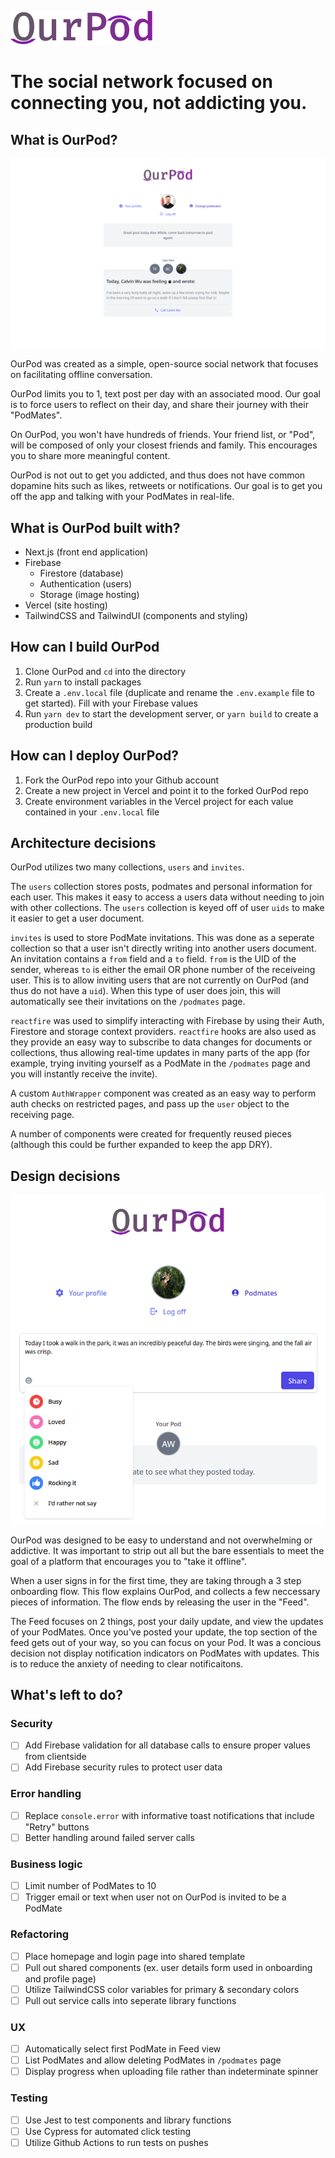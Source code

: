 ![OurPod](/public/Logo.svg)

# The social network focused on connecting you, not addicting you.

## What is OurPod?

![Screenshot of Ourpod](/public/screenshot.png)

OurPod was created as a simple, open-source social network that focuses on facilitating offline conversation.

OurPod limits you to 1, text post per day with an associated mood. Our goal is to force users to reflect on their day, and share their journey with their "PodMates".

On OurPod, you won't have hundreds of friends. Your friend list, or "Pod", will be composed of only your closest friends and family. This encourages you to share more meaningful content.

OurPod is not out to get you addicted, and thus does not have common dopamine hits such as likes, retweets or notifications. Our goal is to get you off the app and talking with your PodMates in real-life.

## What is OurPod built with?

- Next.js (front end application)
- Firebase
  - Firestore (database)
  - Authentication (users)
  - Storage (image hosting)
- Vercel (site hosting)
- TailwindCSS and TailwindUI (components and styling)

## How can I build OurPod

1. Clone OurPod and `cd` into the directory
2. Run `yarn` to install packages
3. Create a `.env.local` file (duplicate and rename the `.env.example` file to get started). Fill with your Firebase values
4. Run `yarn dev` to start the development server, or `yarn build` to create a production build

## How can I deploy OurPod?

1. Fork the OurPod repo into your Github account
2. Create a new project in Vercel and point it to the forked OurPod repo
3. Create environment variables in the Vercel project for each value contained in your `.env.local` file

## Architecture decisions

OurPod utilizes two many collections, `users` and `invites`.

The `users` collection stores posts, podmates and personal information for each user. This makes it easy to access a users data without needing to join with other collections. The `users` collection is keyed off of user `uids` to make it easier to get a user document.

`invites` is used to store PodMate invitations. This was done as a seperate collection so that a user isn't directly writing into another users document. An invitation contains a `from` field and a `to` field. `from` is the UID of the sender, whereas `to` is either the email OR phone number of the receiveing user. This is to allow inviting users that are not currently on OurPod (and thus do not have a `uid`). When this type of user does join, this will automatically see their invitations on the `/podmates` page.

`reactfire` was used to simplify interacting with Firebase by using their Auth, Firestore and storage context providers. `reactfire` hooks are also used as they provide an easy way to subscribe to data changes for documents or collections, thus allowing real-time updates in many parts of the app (for example, trying inviting yourself as a PodMate in the `/podmates` page and you will instantly receive the invite).

A custom `AuthWrapper` component was created as an easy way to perform auth checks on restricted pages, and pass up the `user` object to the receiving page.

A number of components were created for frequently reused pieces (although this could be further expanded to keep the app DRY).

## Design decisions

![Screenshot of Ourpod](/public/screenshot-2.png)

OurPod was designed to be easy to understand and not overwhelming or addictive. It was important to strip out all but the bare essentials to meet the goal of a platform that encourages you to "take it offline".

When a user signs in for the first time, they are taking through a 3 step onboarding flow. This flow explains OurPod, and collects a few neccessary pieces of information. The flow ends by releasing the user in the "Feed".

The Feed focuses on 2 things, post your daily update, and view the updates of your PodMates. Once you've posted your update, the top section of the feed gets out of your way, so you can focus on your Pod. It was a concious decision not display notification indicators on PodMates with updates. This is to reduce the anxiety of needing to clear notificaitons.

## What's left to do?

### Security

- [ ] Add Firebase validation for all database calls to ensure proper values from clientside
- [ ] Add Firebase security rules to protect user data

### Error handling

- [ ] Replace `console.error` with informative toast notifications that include "Retry" buttons
- [ ] Better handling around failed server calls

### Business logic

- [ ] Limit number of PodMates to 10
- [ ] Trigger email or text when user not on OurPod is invited to be a PodMate

### Refactoring

- [ ] Place homepage and login page into shared template
- [ ] Pull out shared components (ex. user details form used in onboarding and profile page)
- [ ] Utilize TailwindCSS color variables for primary & secondary colors
- [ ] Pull out service calls into seperate library functions

### UX

- [ ] Automatically select first PodMate in Feed view
- [ ] List PodMates and allow deleting PodMates in `/podmates` page
- [ ] Display progress when uploading file rather than indeterminate spinner

### Testing

- [ ] Use Jest to test components and library functions
- [ ] Use Cypress for automated click testing
- [ ] Utilize Github Actions to run tests on pushes
